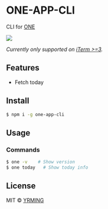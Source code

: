# ONE-APP-CLI
CLI for [ONE](http://wufazhuce.com/)

![](http://wx3.sinaimg.cn/large/65ad7d5aly1g1cx1w1xnij210w0mse4t.jpg)

*Currently only supported on [iTerm >=3](https://www.iterm2.com/downloads.html).*
## Features
- Fetch today

## Install

```bash
$ npm i -g one-app-cli
```
## Usage

### Commands

```bash
$ one -v    # Show version
$ one today   # Show today info
```
## License

MIT © [YRMING](https://github.com/yrming)







